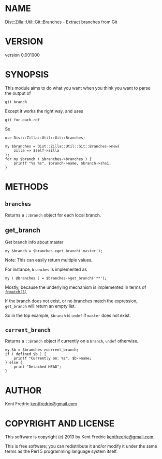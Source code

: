 # NAME

Dist::Zilla::Util::Git::Branches - Extract branches from Git

# VERSION

version 0.001000

# SYNOPSIS

This module aims to do what you want when you think you want to parse the output of

    git branch

Except it works the right way, and uses

    git for-each-ref

So

    use Dist::Zilla::Util::Git::Branches;

    my $branches = Dist::Zilla::Util::Git::Branches->new(
        zilla => $self->zilla
    );
    for my $branch ( $branches->branches ) {
        printf "%s %s", $branch->name, $branch->sha1;
    }

# METHODS

## `branches`

Returns a `::Branch` object for each local branch.

## get\_branch

Get branch info about master

    my $branch = $branches->get_branch('master');

Note: This can easily return multiple values.

For instance, `branches` is implemented as

    my ( @branches ) = $branches->get_branch('**');

Mostly, because the underlying mechanism is implemented in terms of [`fnmatch(3)`](http://man.he.net/man3/fnmatch)

If the branch does not exist, or no branches match the expression, `get_branch`  will return an empty list.

So in the top example, `$branch` is `undef` if `master` does not exist.

## `current_branch`

Returns a `::Branch` object if currently on a `branch`, `undef` otherwise.

    my $b = $branches->current_branch;
    if ( defined $b ) {
        printf "Currently on: %s", $b->name;
    } else {
        print "Detached HEAD";
    }

# AUTHOR

Kent Fredric <kentfredric@gmail.com>

# COPYRIGHT AND LICENSE

This software is copyright (c) 2013 by Kent Fredric <kentfredric@gmail.com>.

This is free software; you can redistribute it and/or modify it under
the same terms as the Perl 5 programming language system itself.
